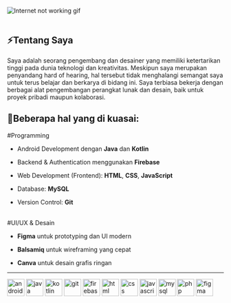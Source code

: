 ![Internet not working gif](https://github.com/saadeghi/saadeghi/raw/master/dino.gif)  
</br> 
<h2>⚡Tentang Saya </br></h2>
Saya adalah seorang pengembang dan desainer yang memiliki ketertarikan tinggi pada dunia teknologi dan kreativitas. Meskipun saya merupakan penyandang hard of hearing, hal tersebut tidak menghalangi semangat saya untuk terus belajar dan berkarya di bidang ini. Saya terbiasa bekerja dengan berbagai alat pengembangan perangkat lunak dan desain, baik untuk proyek pribadi maupun kolaborasi.

<h2>🌱Beberapa hal yang di kuasai:</br> </h2>
  #Programming</br> 
<ul>
  <li><p>Android Development dengan <strong>Java</strong> dan <strong>Kotlin</strong></p></li>
  <li><p>Backend & Authentication menggunakan <strong>Firebase</strong></p></li>
  <li><p>Web Development (Frontend): <strong>HTML</strong>, <strong>CSS</strong>, <strong>JavaScript</strong></p></li>
  <li><p>Database: <strong>MySQL</strong></p></li>
  <li><p>Version Control: <strong>Git</strong></p></li>
</ul>
</br> 
  #UI/UX & Desain</br> 
<ul>
  <li><p><strong>Figma</strong> untuk prototyping dan UI modern</p></li>
  <li><p><strong>Balsamiq</strong> untuk wireframing yang cepat</p></li>
  <li><p><strong>Canva</strong> untuk desain grafis ringan</p></li>
</ul>


---

<!-- Tech Stack Badges (1 baris) -->
<span>
<img src="https://cdn.jsdelivr.net/gh/devicons/devicon/icons/android/android-original.svg" alt="android" width="40" height="40"/>
  <img src="https://cdn.jsdelivr.net/gh/devicons/devicon/icons/java/java-original.svg" alt="java" width="40" height="40"/>
  <img src="https://cdn.jsdelivr.net/gh/devicons/devicon/icons/kotlin/kotlin-original.svg" alt="kotlin" width="40" height="40"/>
  <img src="https://cdn.jsdelivr.net/gh/devicons/devicon/icons/git/git-original.svg" alt="git" width="40" height="40"/>
  <img src="https://www.vectorlogo.zone/logos/firebase/firebase-icon.svg" alt="firebase" width="40" height="40"/>
  <img src="https://cdn.jsdelivr.net/gh/devicons/devicon/icons/html5/html5-original.svg" alt="html" width="40" height="40"/>
  <img src="https://cdn.jsdelivr.net/gh/devicons/devicon/icons/css3/css3-original.svg" alt="css" width="40" height="40"/>
  <img src="https://cdn.jsdelivr.net/gh/devicons/devicon/icons/javascript/javascript-original.svg" alt="javascript" width="40" height="40"/>
  <img src="https://cdn.jsdelivr.net/gh/devicons/devicon/icons/mysql/mysql-original.svg" alt="mysql" width="40" height="40"/>
  <img src="https://cdn.jsdelivr.net/gh/devicons/devicon/icons/php/php-original.svg" alt="php" width="40" height="40"/>

  <!-- Design Tools -->
  <img src="https://cdn.jsdelivr.net/gh/devicons/devicon/icons/figma/figma-original.svg" alt="figma" width="40" height="40"/>
</span>



<!--### 📫 Kontak

- 🌐 [Portfolio](#)
- 💌 [Email](#)
- 💼 [LinkedIn](#)

### 📊 GitHub Stats

<p align="center">
  <img src="https://github-readme-stats.vercel.app/api?username=your-username&show_icons=true&theme=dark" alt="GitHub stats" />
</p>

--->

<!--
**nashela/nashela** is a ✨ _special_ ✨ repository because its `README.md` (this file) appears on your GitHub profile.

Here are some ideas to get you started:

- 🔭 I’m currently working on ...
- 🌱 I’m currently learning ...
- 👯 I’m looking to collaborate on ...
- 🤔 I’m looking for help with ...
- 💬 Ask me about ...
- 📫 How to reach me: ...
- 😄 Pronouns: ...
- ⚡ Fun fact: ...
-->
